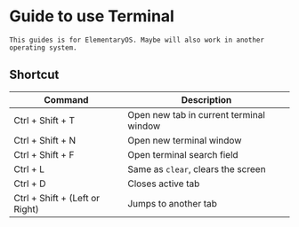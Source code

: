 # Guide to use Terminal
```
This guides is for ElementaryOS. Maybe will also work in another operating system.
```

## Shortcut
Command | Description
--------|--------
Ctrl + Shift + T | Open new tab in current terminal window
Ctrl + Shift + N | Open new terminal window
Ctrl + Shift + F | Open terminal search field
Ctrl + L | Same as `clear`, clears the screen
Ctrl + D | Closes active tab
Ctrl + Shift + (Left or Right) | Jumps to another tab